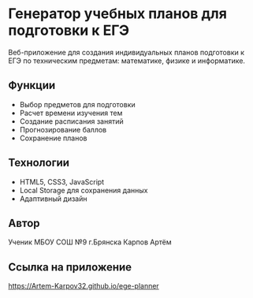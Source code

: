 # Генератор учебных планов для подготовки к ЕГЭ

Веб-приложение для создания индивидуальных планов подготовки к ЕГЭ по техническим предметам: математике, физике и информатике.

## Функции
- Выбор предметов для подготовки
- Расчет времени изучения тем
- Создание расписания занятий
- Прогнозирование баллов
- Сохранение планов

## Технологии
- HTML5, CSS3, JavaScript
- Local Storage для сохранения данных
- Адаптивный дизайн

## Автор
Ученик МБОУ СОШ №9 г.Брянска Карпов Артём

## Ссылка на приложение
https://Artem-Karpov32.github.io/ege-planner